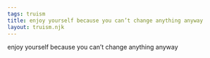 ```yaml
---
tags: truism
title: enjoy yourself because you can’t change anything anyway
layout: truism.njk
---
```


enjoy yourself because you can’t change anything anyway